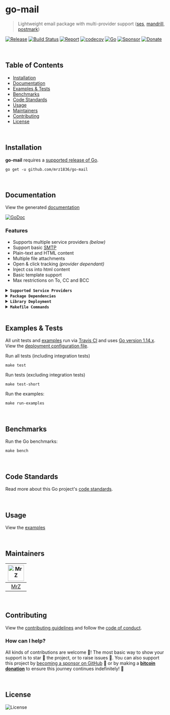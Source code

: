 # go-mail
> Lightweight email package with multi-provider support ([ses](https://aws.amazon.com/ses/), [mandrill](https://mailchimp.com/features/transactional-email/), [postmark](https://postmarkapp.com/))

[![Release](https://img.shields.io/github/release-pre/mrz1836/go-mail.svg?logo=github&style=flat&v=1)](https://github.com/mrz1836/go-mail/releases)
[![Build Status](https://travis-ci.com/mrz1836/go-mail.svg?branch=master)](https://travis-ci.com/mrz1836/go-mail)
[![Report](https://goreportcard.com/badge/github.com/mrz1836/go-mail?style=flat&v=1)](https://goreportcard.com/report/github.com/mrz1836/go-mail)
[![codecov](https://codecov.io/gh/mrz1836/go-mail/branch/master/graph/badge.svg)](https://codecov.io/gh/mrz1836/go-mail)
[![Go](https://img.shields.io/github/go-mod/go-version/mrz1836/go-mail)](https://golang.org/)
[![Sponsor](https://img.shields.io/badge/sponsor-MrZ-181717.svg?logo=github&style=flat&v=3)](https://github.com/sponsors/mrz1836)
[![Donate](https://img.shields.io/badge/donate-bitcoin-ff9900.svg?logo=bitcoin&style=flat)](https://mrz1818.com/?tab=tips&af=go-mail)

<br/>

## Table of Contents
- [Installation](#installation)
- [Documentation](#documentation)
- [Examples & Tests](#examples--tests)
- [Benchmarks](#benchmarks)
- [Code Standards](#code-standards)
- [Usage](#usage)
- [Maintainers](#maintainers)
- [Contributing](#contributing)
- [License](#license)

<br/>

## Installation

**go-mail** requires a [supported release of Go](https://golang.org/doc/devel/release.html#policy).
```shell script
go get -u github.com/mrz1836/go-mail
```

<br/>

## Documentation
View the generated [documentation](https://pkg.go.dev/github.com/mrz1836/go-mail)

[![GoDoc](https://godoc.org/github.com/mrz1836/go-mail?status.svg&style=flat)](https://pkg.go.dev/github.com/mrz1836/go-mail)

### Features
- Supports multiple service providers _(below)_
- Support basic [SMTP](https://en.wikipedia.org/wiki/Simple_Mail_Transfer_Protocol)
- Plain-text and HTML content
- Multiple file attachments
- Open & click tracking _(provider dependant)_
- Inject css into html content
- Basic template support
- Max restrictions on To, CC and BCC

<details>
<summary><strong><code>Supported Service Providers</code></strong></summary>
<br/>

- [AWS SES](https://docs.aws.amazon.com/ses/)
- [Mandrill](https://mandrillapp.com/api/docs/)
- [Postmark](https://postmarkapp.com/developer)
- [SMTP](https://en.wikipedia.org/wiki/Simple_Mail_Transfer_Protocol)
</details>

<details>
<summary><strong><code>Package Dependencies</code></strong></summary>
<br/>

- domodwyer's [mailyak](https://github.com/domodwyer/mailyak)
- keighl's [postmark](https://github.com/mrz1836/postmark)
- mattbaird's [gochimp](https://github.com/mattbaird/gochimp)
- sourcegraph's [go-ses](https://github.com/sourcegraph/go-ses)
- aymerick's [douceur](https://github.com/aymerick/douceur)
</details>

<details>
<summary><strong><code>Library Deployment</code></strong></summary>
<br/>

[goreleaser](https://github.com/goreleaser/goreleaser) for easy binary or library deployment to Github and can be installed via: `brew install goreleaser`.

The [.goreleaser.yml](.goreleaser.yml) file is used to configure [goreleaser](https://github.com/goreleaser/goreleaser).

Use `make release-snap` to create a snapshot version of the release, and finally `make release` to ship to production.
</details>

<details>
<summary><strong><code>Makefile Commands</code></strong></summary>
<br/>

View all `makefile` commands
```shell script
make help
```

List of all current commands:
```text
all                    Runs multiple commands
clean                  Remove previous builds and any test cache data
clean-mods             Remove all the Go mod cache
coverage               Shows the test coverage
godocs                 Sync the latest tag with GoDocs
help                   Show this help message
install                Install the application
install-go             Install the application (Using Native Go)
lint                   Run the Go lint application
release                Full production release (creates release in Github)
release                Runs common.release then runs godocs
release-snap           Test the full release (build binaries)
release-test           Full production test release (everything except deploy)
replace-version        Replaces the version in HTML/JS (pre-deploy)
run-examples           Runs all the examples
tag                    Generate a new tag and push (tag version=0.0.0)
tag-remove             Remove a tag if found (tag-remove version=0.0.0)
tag-update             Update an existing tag to current commit (tag-update version=0.0.0)
test                   Runs vet, lint and ALL tests
test-short             Runs vet, lint and tests (excludes integration tests)
test-travis            Runs all tests via Travis (also exports coverage)
test-travis-short      Runs unit tests via Travis (also exports coverage)
uninstall              Uninstall the application (and remove files)
vet                    Run the Go vet application
```
</details>

<br/>

## Examples & Tests
All unit tests and [examples](examples/examples.go) run via [Travis CI](https://travis-ci.com/mrz1836/go-mail) and uses [Go version 1.14.x](https://golang.org/doc/go1.14). View the [deployment configuration file](.travis.yml).

Run all tests (including integration tests)
```shell script
make test
```

Run tests (excluding integration tests)
```shell script
make test-short
```

Run the examples:
```shell script
make run-examples
```

<br/>

## Benchmarks
Run the Go benchmarks:
```shell script
make bench
```

<br/>

## Code Standards
Read more about this Go project's [code standards](CODE_STANDARDS.md).

<br/>

## Usage
View the [examples](examples/examples.go)

<br/>

## Maintainers
| [<img src="https://github.com/mrz1836.png" height="50" alt="MrZ" />](https://github.com/mrz1836) |
|:---:|
| [MrZ](https://github.com/mrz1836) |

<br/>

## Contributing

View the [contributing guidelines](CONTRIBUTING.md) and follow the [code of conduct](CODE_OF_CONDUCT.md).

### How can I help?
All kinds of contributions are welcome :raised_hands:! 
The most basic way to show your support is to star :star2: the project, or to raise issues :speech_balloon:. 
You can also support this project by [becoming a sponsor on GitHub](https://github.com/sponsors/mrz1836) :clap: 
or by making a [**bitcoin donation**](https://mrz1818.com/?tab=tips&af=go-mail) to ensure this journey continues indefinitely! :rocket:

<br/>

## License

![License](https://img.shields.io/github/license/mrz1836/go-mail.svg?style=flat&v=1)
